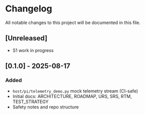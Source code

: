 # Changelog

All notable changes to this project will be documented in this file.

## [Unreleased]
- S1 work in progress

## [0.1.0] - 2025-08-17
### Added
- `host/pi/telemetry_demo.py` mock telemetry stream (CI-safe)
- Initial docs: ARCHITECTURE, ROADMAP, URS, SRS, RTM, TEST_STRATEGY
- Safety notes and repo structure
